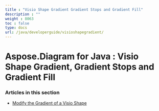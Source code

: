 ```yaml
---
title : "Visio Shape Gradient Gradient Stops and Gradient Fill" 
description : "" 
weight : 8063 
toc : false
type: docs
url: /java/developerguide/visioshapegradient/
---
```


# Aspose.Diagram for Java : Visio Shape Gradient, Gradient Stops and Gradient Fill


### Articles in this section

*    [Modify the Gradient of a Visio Shape](https://docs2.aspose.com/diagram/java/developerguide/visioshapegradient/modify+the+gradient+of+a+visio+shape/)    

           

 


